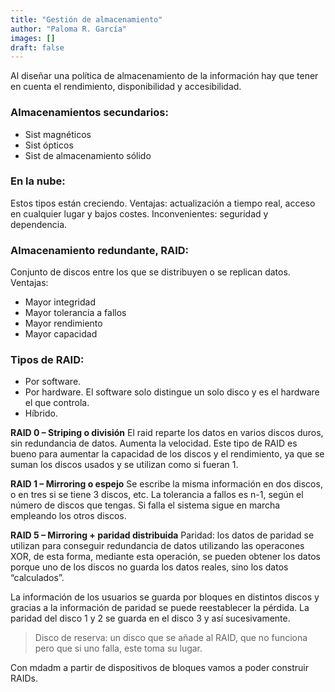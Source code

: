 ```yaml
---
title: "Gestión de almacenamiento"
author: "Paloma R. García"
images: []
draft: false
---
```


Al diseñar una política de almacenamiento de la información hay que tener en cuenta el rendimiento, disponibilidad y accesibilidad.


### Almacenamientos secundarios:
- Sist magnéticos
- Sist ópticos
- Sist de almacenamiento sólido


### En la nube:
Estos tipos están creciendo. Ventajas: actualización a tiempo real, acceso en cualquier lugar y bajos costes. Inconvenientes: seguridad y dependencia.


### Almacenamiento redundante, RAID:
Conjunto de discos entre los que se distribuyen o se replican datos. 
Ventajas:

- Mayor integridad
- Mayor tolerancia a fallos
- Mayor rendimiento
- Mayor capacidad

### Tipos de RAID:
- Por software. 
- Por hardware. El software solo distingue un solo disco y es el hardware el que controla.
- Híbrido.

**RAID 0 – Striping o división**
El raid reparte los datos en varios discos duros, sin redundancia de datos. Aumenta la velocidad. Este tipo de RAID es bueno para aumentar la capacidad de los discos y el rendimiento, ya que se suman los discos usados y se utilizan como si fueran 1. 


**RAID 1 – Mirroring o espejo**
Se escribe la misma información en dos discos, o en tres si se tiene 3 discos, etc. La tolerancia a fallos es n-1, según el número de discos que tengas.
Si falla el sistema sigue en marcha empleando los otros discos. 

**RAID 5 – Mirroring + paridad distribuida**
	Paridad: los datos de paridad se utilizan para conseguir redundancia de datos utilizando las operacones XOR, de esta forma, mediante esta operación, se pueden obtener los datos porque uno de los discos no guarda los datos reales, sino los datos “calculados”.

La información de los usuarios se guarda por bloques en distintos discos y gracias a la información de paridad se puede reestablecer la pérdida. La paridad del disco 1 y 2 se guarda en el disco 3 y así sucesivamente. 

>Disco de reserva: un disco que se añade al RAID, que no funciona pero que si uno falla, este toma su lugar. 

Con mdadm a partir de dispositivos de bloques vamos a poder construir RAIDs. 


